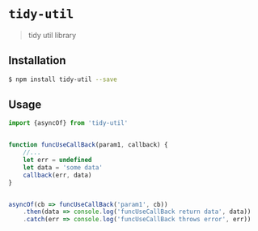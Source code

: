 # `tidy-util`

> tidy util library

## Installation
```bash
$ npm install tidy-util --save
```

## Usage

```javascript
import {asyncOf} from 'tidy-util'


function funcUseCallBack(param1, callback) {
    //...
    let err = undefined
    let data = 'some data'
    callback(err, data)
}


asyncOf(cb => funcUseCallBack('param1', cb))
    .then(data => console.log('funcUseCallBack return data', data))
    .catch(err => console.log('funcUseCallBack throws error', err))
    
```
